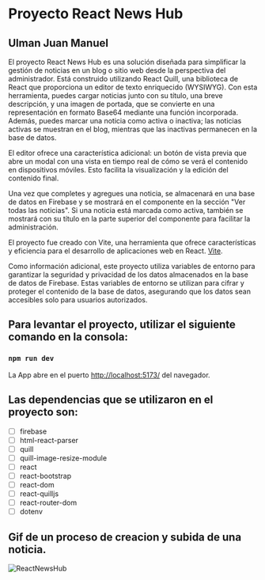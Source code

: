 # Proyecto React News Hub

## Ulman Juan Manuel

El proyecto React News Hub es una solución diseñada para simplificar la gestión de noticias en un blog o sitio web desde la perspectiva del administrador. Está construido utilizando React Quill, una biblioteca de React que proporciona un editor de texto enriquecido (WYSIWYG). Con esta herramienta, puedes cargar noticias junto con su título, una breve descripción, y una imagen de portada, que se convierte en una representación en formato Base64 mediante una función incorporada. Además, puedes marcar una noticia como activa o inactiva; las noticias activas se muestran en el blog, mientras que las inactivas permanecen en la base de datos.

El editor ofrece una característica adicional: un botón de vista previa que abre un modal con una vista en tiempo real de cómo se verá el contenido en dispositivos móviles. Esto facilita la visualización y la edición del contenido final.

Una vez que completes y agregues una noticia, se almacenará en una base de datos en Firebase y se mostrará en el componente en la sección "Ver todas las noticias". Si una noticia está marcada como activa, también se mostrará con su título en la parte superior del componente para facilitar la administración.

El proyecto fue creado con Vite, una herramienta que ofrece características y eficiencia para el desarrollo de aplicaciones web en React. [Vite](https://github.com/vitejs/vite).

Como información adicional, este proyecto utiliza variables de entorno para garantizar la seguridad y privacidad de los datos almacenados en la base de datos de Firebase. Estas variables de entorno se utilizan para cifrar y proteger el contenido de la base de datos, asegurando que los datos sean accesibles solo para usuarios autorizados.

## Para levantar el proyecto, utilizar el siguiente comando en la consola:

### `npm run dev`

La App abre en el puerto [ http://localhost:5173/](http://localhost:5173/) del navegador.

## Las dependencias que se utilizaron en el proyecto son:

- [ ] firebase
- [ ] html-react-parser
- [ ] quill
- [ ] quill-image-resize-module
- [ ] react
- [ ] react-bootstrap
- [ ] react-dom
- [ ] react-quilljs
- [ ] react-router-dom
- [ ] dotenv

## Gif de un proceso de creacion y subida de una noticia.

<p>
<img src="./src/assets/ReactNewsHub.gif" alt="ReactNewsHub">
</p>
